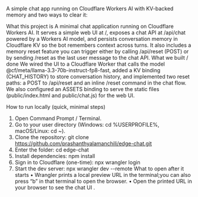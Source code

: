 A simple chat app running on Cloudflare Workers AI with KV-backed memory and two ways to clear it:

 What this project is
A minimal chat application running on Cloudflare Workers AI. It serves a simple web UI at /, exposes a chat API at /api/chat powered by a Workers AI model, and persists conversation memory in Cloudflare KV so the bot remembers context across turns. It also includes a memory reset feature you can trigger either by calling /api/reset (POST) or by sending /reset as the last user message to the chat API.
What we built / done
We wired the UI to a Cloudflare Worker that calls the model @cf/meta/llama-3.3-70b-instruct-fp8-fast, added a KV binding (CHAT_HISTORY) to store conversation history, and implemented two reset paths: a POST to /api/reset and an inline /reset command in the chat flow. We also configured an ASSETS binding to serve the static files (public/index.html and public/chat.js) for the web UI.

How to run locally (quick, minimal steps)
1.	Open Command Prompt / Terminal.
2.	Go to your user directory (Windows: cd %USERPROFILE%, macOS/Linux: cd ~).
3.	Clone the repository:
git clone https://github.com/prashanthyalamanchili/edge-chat.git
4.	Enter the folder:
cd edge-chat
5.	Install dependencies:
npm install
6.	Sign in to Cloudflare (one-time):
npx wrangler login
7.	Start the dev server:
npx wrangler dev --remote
What to open after it starts
• Wrangler prints a local preview URL in the terminal;you can also press “b” in that terminal to open the browser.
• Open the printed URL in your browser to see the chat UI .
